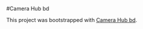 #Camera Hub bd

This project was bootstrapped with [Camera Hub bd](https://github.com/facebook/create-react-app).

